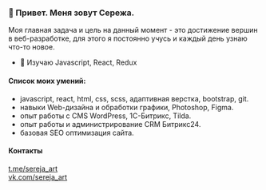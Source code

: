 ### 👋 Привет. Меня зовут Сережа.

Моя главная задача и цель на данный момент - это достижение вершин в веб-разработке, для этого я постоянно учусь и каждый день узнаю что-то новое.

- 🌱 Изучаю Javascript, React, Redux


#### Список моих умений:
* javascript, react, html, css, scss, адаптивная верстка, bootstrap, git.
* навыки Web-дизайна и обработки графики, Photoshop, Figma.
* опыт работы с CMS WordPress, 1С-Битрикс, Tilda.
* опыт работы и администрирование CRM Битрикс24.
* базовая SEO оптимизация сайта.

#### Контакты
[t.me/sereja_art](https://t.me/sereja_art)  
[vk.com/sereja_art](https://vk.com/sereja_art)


<!--
**sereja-artemov/sereja-artemov** is a ✨ _special_ ✨ repository because its `README.md` (this file) appears on your GitHub profile.

Here are some ideas to get you started:

- 🔭 I’m currently working on ...
- 🌱 I’m currently learning ...
- 👯 I’m looking to collaborate on ...
- 🤔 I’m looking for help with ...
- 💬 Ask me about ...
- 📫 How to reach me: ...
- 😄 Pronouns: ...
- ⚡ Fun fact: ...
-->
